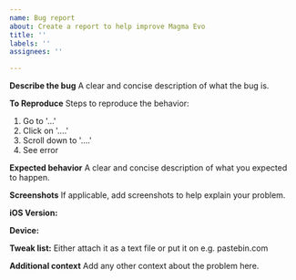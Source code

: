 ```yaml
---
name: Bug report
about: Create a report to help improve Magma Evo
title: ''
labels: ''
assignees: ''

---
```


**Describe the bug**
A clear and concise description of what the bug is.

**To Reproduce**
Steps to reproduce the behavior:
1. Go to '...'
2. Click on '....'
3. Scroll down to '....'
4. See error

**Expected behavior**
A clear and concise description of what you expected to happen.

**Screenshots**
If applicable, add screenshots to help explain your problem.

**iOS Version:**

**Device:**

**Tweak list:**
Either attach it as a text file or put it on e.g. pastebin.com

**Additional context**
Add any other context about the problem here.
